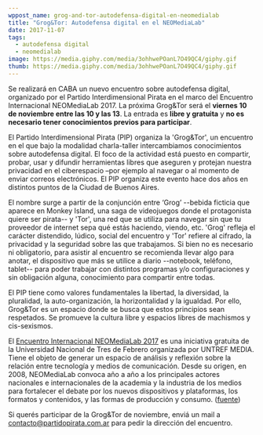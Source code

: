 ```yaml
---
wppost_name: grog-and-tor-autodefensa-digital-en-neomedialab
title: "Grog&Tor: Autodefensa digital en el NEOMediaLab"
date: 2017-11-07
tags:
  - autodefensa digital
  - neomedialab
image: https://media.giphy.com/media/3ohhwePOanL7O49QC4/giphy.gif
thumb: https://media.giphy.com/media/3ohhwePOanL7O49QC4/giphy.gif
---
```


Se realizará en CABA un nuevo encuentro sobre autodefensa digital,
organizado por el Partido Interdimensional Pirata en el marco del
Encuentro Internacional NEOMediaLab 2017. La próxima Grog&Tor será el
**viernes 10 de noviembre entre las 10 y las 13**. La entrada es **libre
y gratuita** y **no es necesario tener conocimientos previos para
participar**.

El Partido Interdimensional Pirata (PIP) organiza la 'Grog&Tor', un
encuentro en el que bajo la modalidad charla-taller intercambiamos
conocimientos sobre autodefensa digital. El foco de la actividad está
puesto en compartir, probar, usar y difundir herramientas libres que
aseguren y protejan nuestra privacidad en el ciberespacio –por ejemplo
al navegar o al momento de enviar correos electrónicos. El PIP organiza
este evento hace dos años en distintos puntos de la Ciudad de Buenos
Aires.

El nombre surge a partir de la conjunción entre ‘Grog’ --bebida ficticia
que aparece en Monkey Island, una saga de videojuegos donde el
protagonista quiere ser pirata-- y 'Tor', una red que se utiliza para
navegar sin que tu proveedor de internet sepa qué estás haciendo,
viendo, etc.  'Grog' refleja el carácter distendido, lúdico, social del
encuentro y 'Tor' refiere al cifrado, la privacidad y la seguridad sobre
las que trabajamos. Si bien no es necesario ni obligatorio, para asistir
al encuentro se recomienda llevar algo para anotar, el dispositivo que
más se utilice a diario --notebook, teléfono, tablet-- para poder
trabajar con distintos programas y/o configuraciones y sin obligación
alguna, conocimiento para compartir entre todas.


El PIP tiene como valores fundamentales la libertad, la diversidad, la
pluralidad, la auto-organización, la horizontalidad y la igualdad. Por
ello, Grog&Tor es un espacio donde se busca que estos principios sean
respetados. Se promueve la cultura libre y espacios libres de machismos
y cis-sexismos.

El [Encuentro Internacional NEOMediaLab
2017](http://neomedialab.net/es/edicion-2017/) es una iniciativa
gratuita de la Universidad Nacional de Tres de Febrero organizada por
UNTREF MEDIA. Tiene el objeto de generar un espacio de análisis y
reflexión sobre la relación entre tecnología y medios de comunicación.
Desde su origen, en 2008, NEOMediaLab convoca año a año a los
principales actores nacionales e internacionales de la academia y la
industria de los medios para fortalecer el debate por los nuevos
dispositivos y plataformas, los formatos y contenidos, y las formas de
producción y consumo.
([fuente](http://www.fundacionsadosky.org.ar/neomedialab-2016/))

Si querés participar de la Grog&Tor de noviembre, enviá un mail a
<contacto@partidopirata.com.ar> para pedir la dirección del encuentro.
